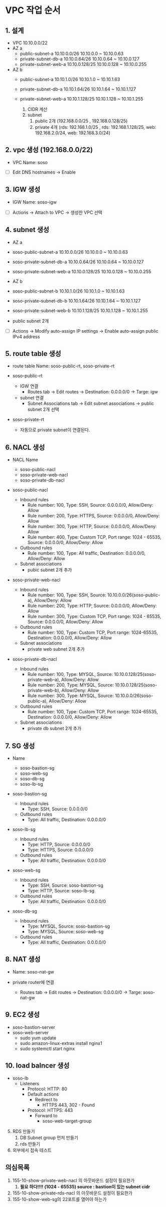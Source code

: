 # VPC 작업 순서

## 1. 설계

- VPC 10.10.0.0/22
- AZ a
  - public-subnet-a 10.10.0.0/26  10.10.0.0 ~ 10.10.0.63
  - private-subnet-db-a 10.10.0.64/26  10.10.0.64 ~ 10.10.0.127
  - private-subnet-web-a 10.10.0.128/25  10.10.0.128 ~ 10.10.0.255
- AZ b
  - public-subnet-a 10.10.1.0/26  10.10.1.0 ~ 10.10.1.63
  - private-subnet-db-a 10.10.1.64/26  10.10.1.64 ~ 10.10.1.127
  - private-subnet-web-a 10.10.1.128/25  10.10.1.128 ~ 10.10.1.255

    1. CIDR 계산
    2. subnet
        1. public 2개 (192.168.0.0/25 , 192.168.0.128/25)
        2. private 4개 (rds: 192.168.1.0/25 , rds: 192.168.1.128/25, web: 192.168.2.0/24, web: 192.168.3.0/24)

## 2. vpc 생성 (192.168.0.0/22)

- VPC Name: soso
- [ ] Edit DNS hostnames -> Enable

## 3. IGW 생성

- IGW Name: soso-igw
- [ ] Actions -> Attach to VPC -> 생성한 VPC 선택

## 4. subnet 생성

- AZ a
 - soso-public-subnet-a 10.10.0.0/26  10.10.0.0 ~ 10.10.0.63
 - soso-private-subnet-db-a 10.10.0.64/26  10.10.0.64 ~ 10.10.0.127
 - soso-private-subnet-web-a 10.10.0.128/25  10.10.0.128 ~ 10.10.0.255
- AZ b
 - soso-public-subnet-b 10.10.1.0/26  10.10.1.0 ~ 10.10.1.63
 - soso-private-subnet-db-b 10.10.1.64/26  10.10.1.64 ~ 10.10.1.127
 - soso-private-subnet-web-b 10.10.1.128/25  10.10.1.128 ~ 10.10.1.255

- public subnet 2개
 - [ ] Actions -> Modify auto-assign IP settings -> Enable auto-assign public IPv4 address

## 5. route table 생성

- route table Name: soso-public-rt, soso-private-rt

- soso-public-rt
  - IGW 연결
    - Routes tab -> Edit routes -> Destination: 0.0.0.0/0 -> Targe: igw
  - subnet 연결
    - Subnet Associations tab -> Edit subnet associations -> public subnet 2개 선택
- soso-private-rt
  - 자동으로 private subnet이 연결된다.

## 6. NACL 생성

- NACL Name
  - soso-public-nacl
  - soso-private-web-nacl
  - soso-private-db-nacl

- soso-public-nacl
  - Inbound rules
    - Rule number: 100, Type: SSH, Source: 0.0.0.0/0, Allow/Deny: Allow
    - Rule number: 200, Type: HTTPS, Source: 0.0.0.0/0, Allow/Deny: Allow
    - Rule number: 300, Type: HTTP, Source: 0.0.0.0/0, Allow/Deny: Allow
    - Rule number: 400, Type: Custom TCP, Port range: 1024 - 65535, Source: 0.0.0.0/0, Allow/Deny: Allow
  - Outbound rules
    - Rule number: 100, Type: All traffic, Destination: 0.0.0.0/0, Allow/Deny: Allow
  - Subnet associations
    - pubic subnet 2개 추가

- soso-private-web-nacl
  - Inbound rules
    - Rule number: 100, Type: SSH, Source: 10.10.0.0/26(soso-public-a), Allow/Deny: Allow
    - Rule number: 200, Type: HTTP, Source: 0.0.0.0/0, Allow/Deny: Allow
    - Rule number: 300, Type: Custom TCP, Port range: 1024 - 65535, Source: 0.0.0.0/0, Allow/Deny: Allow
  - Outbound rules
    - Rule number: 100, Type: Custom TCP, Port range: 1024-65535, Destination: 0.0.0.0/0, Allow/Deny: Allow
  - Subnet associations
    - private web subnet 2개 추가

- soso-private-db-nacl
  - Inbound rules
    - Rule number: 100, Type: MYSQL, Source: 10.10.0.128/25(soso-private-web-a), Allow/Deny: Allow
    - Rule number: 200, Type: MYSQL, Source: 10.10.0.128/25(soso-private-web-b), Allow/Deny: Allow
    - Rule number: 300, Type: MYSQL, Source: 10.10.0.0/26(soso-public-a), Allow/Deny: Allow
  - Outbound rules
    - Rule number: 100, Type: Custom TCP, Port range: 1024-65535, Destination: 0.0.0.0/0, Allow/Deny: Allow
  - Subnet associations
    - private db subnet 2개 추가

## 7. SG 생성

- Name
  - soso-bastion-sg
  - soso-web-sg
  - soso-db-sg
  - soso-lb-sg

- soso-bastion-sg
  - Inbound rules
    - Type: SSH, Source: 0.0.0.0/0
  - Outbound rules
    - Type: All traffic, Destination: 0.0.0.0/0

- soso-lb-sg
  - Inbound rules
    - Type: HTTP, Source: 0.0.0.0/0
    - Type: HTTPS, Source: 0.0.0.0/0
  - Outbound rules
    - Type: All traffic, Destination: 0.0.0.0/0

- soso-web-sg
  - Inbound rules
    - Type: SSH, Source: soso-bastion-sg
    - Type: HTTP, Source: soso-lb-sg
  - Outbound rules
    - Type: All traffic, Destination: 0.0.0.0/0

- soso-db-sg
  - Inbound rules
    - Type: MYSQL, Source: soso-bastion-sg
    - Type: MYSQL, Source: soso-web-sg
  - Outbound rules
    - Type: All traffic, Destination: 0.0.0.0/0

## 8. NAT 생성

- Name: soso-nat-gw

- private router에 연결
  - Routes tab -> Edit routes -> Destination: 0.0.0.0/0 -> Targe: soso-nat-gw

## 9. EC2 생성

- soso-bastion-server
- soso-web-server
  - sudo yum update
  - sudo amazon-linux-extras install nginx1
  - sudo systemctl start nginx

## 10. load balncer 생성

- soso-lb
  - Listeners
    - Protocol: HTTP: 80
    - Default actions
      - Redirect to
        - HTTPS 443, 302 - Found
    - Protocol: HTTPS: 443
      - Forward to
        - soso-web-target-group

5.  RDS 만들기
    1. DB Subnet group 먼저 만들기
    2. rds 만들기
6.  외부에서 접속 테스트

## 의심목록

1. 155-10-show-private-web-nacl 의 아웃바운드 설정이 필요한가
    1. **필요 하다!!!! (1024 - 65535) source : bastion이 있는 subnet cidr**
2. 155-10-show-private-rds-nacl 의 아웃바운드 설정이 필요한가
3. 155-10-show-web-sg의 22포트를 열어야 하는가
